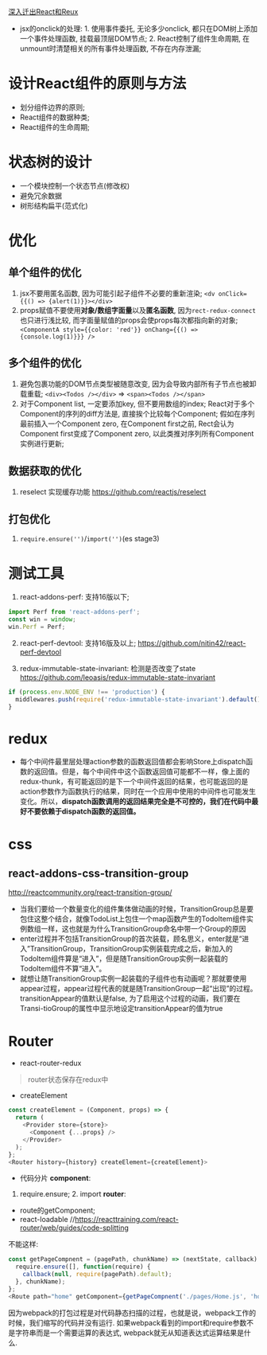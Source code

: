 [深入迁出React和Reux](http://www.duokan.com/book/143695)

- jsx的onclick的处理: 1. 使用事件委托, 无论多少onclick, 都只在DOM树上添加一个事件处理函数, 挂载最顶层DOM节点; 2. React控制了组件生命周期, 在unmount时清楚相关的所有事件处理函数, 不存在内存泄漏;


# 设计React组件的原则与方法
- 划分组件边界的原则;
- React组件的数据种类;
- React组件的生命周期;

# 状态树的设计
- 一个模块控制一个状态节点(修改权)
- 避免冗余数据
- 树形结构扁平(范式化)

# 优化
## 单个组件的优化
1. jsx不要用匿名函数, 因为可能引起子组件不必要的重新渲染;
`<dv onClick={{() => {alert(1)}}></div>`
2. props赋值不要使用**对象/数组字面量**以及**匿名函数**, 因为`rect-redux-connect`也只进行浅比较, 而字面量赋值的props会使props每次都指向新的对象;
`<ComponentA style={{color: 'red'}} onChang={{() => {console.log(1)}}} />`


## 多个组件的优化
1. 避免包裹功能的DOM节点类型被随意改变, 因为会导致内部所有子节点也被卸载重载; 
`<div><Todos /></div>` => `<span><Todos /></span>`
2. 对于Component list, 一定要添加key, 但不要用数组的index;
React对于多个Component的序列的diff方法是, 直接挨个比较每个Component; 假如在序列最前插入一个Component zero, 在Component first之前, Rect会认为Component first变成了Component zero, 以此类推对序列所有Component实例进行更新;

## 数据获取的优化
1. reselect 实现缓存功能
https://github.com/reactjs/reselect

## 打包优化
1. `require.ensure('')`/`import('')`(es stage3)

# 测试工具
1. react-addons-perf: 支持16版以下; 
```js
import Perf from 'react-addons-perf';
const win = window;
win.Perf = Perf;
```
2. react-perf-devtool: 支持16版及以上;
https://github.com/nitin42/react-perf-devtool

3. redux-immutable-state-invariant: 检测是否改变了state
https://github.com/leoasis/redux-immutable-state-invariant
```js
if (process.env.NODE_ENV !== 'production') {
  middlewares.push(require('redux-immutable-state-invariant').default());
}
```

# redux
- 每个中间件最里层处理action参数的函数返回值都会影响Store上dispatch函数的返回值。但是，每个中间件中这个函数返回值可能都不一样，像上面的redux-thunk，有可能返回的是下一个中间件返回的结果，也可能返回的是action参数作为函数执行的结果，同时在一个应用中使用的中间件也可能发生变化。所以，**dispatch函数调用的返回结果完全是不可控的，我们在代码中最好不要依赖于dispatch函数的返回值。**


# css
## react-addons-css-transition-group
http://reactcommunity.org/react-transition-group/
- 当我们要给一个数量变化的组件集体做动画的时候，TransitionGroup总是要包住这整个结合，就像TodoList上包住一个map函数产生的TodoItem组件实例数组一样，这也就是为什么TransitionGroup命名中带一个Group的原因
- enter过程并不包括TransitionGroup的首次装载，顾名思义，enter就是“进入”TransitionGroup，TransitionGroup实例装载完成之后，新加入的TodoItem组件算是“进入”，但是随TransitionGroup实例一起装载的TodoItem组件不算“进入”。
- 就想让随TransitionGroup实例一起装载的子组件也有动画呢？那就要使用appear过程，appear过程代表的就是随TransitionGroup一起“出现”的过程。transitionAppear的值默认是false, 为了启用这个过程的动画，我们要在Transi-tioGroup的属性中显示地设定transitionAppear的值为true


# Router
- react-router-redux
> router状态保存在redux中

- createElement
```js
const createElement = (Component, props) => {
  return (
    <Provider store={store}>
      <Component {...props} />
    </Provider>
  );
};
<Router history={history} createElement={createElement}>
```

- 代码分片
**component**:
1. require.ensure; 2. import
**router**:
- route的getComponent;
- react-loadable //https://reacttraining.com/react-router/web/guides/code-splitting


不能这样:
```js
const getPageCompnent = (pagePath, chunkName) => (nextState, callback) => {
  require.ensure([], function(require) {
    callback(null, require(pagePath).default);
  }, chunkName);
};
<Route path="home" getComponent={getPageCompnent('./pages/Home.js', 'home')} />
```
因为webpack的打包过程是对代码静态扫描的过程，也就是说，webpack工作的时候，我们缩写的代码并没有运行. 如果webpack看到的import和require参数不是字符串而是一个需要运算的表达式, webpack就无从知道表达式运算结果是什么.
